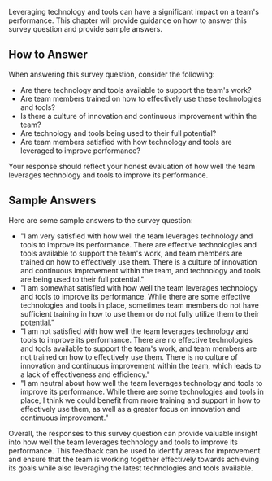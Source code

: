 

Leveraging technology and tools can have a significant impact on a team's performance. This chapter will provide guidance on how to answer this survey question and provide sample answers.

How to Answer
-------------

When answering this survey question, consider the following:

* Are there technology and tools available to support the team's work?
* Are team members trained on how to effectively use these technologies and tools?
* Is there a culture of innovation and continuous improvement within the team?
* Are technology and tools being used to their full potential?
* Are team members satisfied with how technology and tools are leveraged to improve performance?

Your response should reflect your honest evaluation of how well the team leverages technology and tools to improve its performance.

Sample Answers
--------------

Here are some sample answers to the survey question:

* "I am very satisfied with how well the team leverages technology and tools to improve its performance. There are effective technologies and tools available to support the team's work, and team members are trained on how to effectively use them. There is a culture of innovation and continuous improvement within the team, and technology and tools are being used to their full potential."
* "I am somewhat satisfied with how well the team leverages technology and tools to improve its performance. While there are some effective technologies and tools in place, sometimes team members do not have sufficient training in how to use them or do not fully utilize them to their potential."
* "I am not satisfied with how well the team leverages technology and tools to improve its performance. There are no effective technologies and tools available to support the team's work, and team members are not trained on how to effectively use them. There is no culture of innovation and continuous improvement within the team, which leads to a lack of effectiveness and efficiency."
* "I am neutral about how well the team leverages technology and tools to improve its performance. While there are some technologies and tools in place, I think we could benefit from more training and support in how to effectively use them, as well as a greater focus on innovation and continuous improvement."

Overall, the responses to this survey question can provide valuable insight into how well the team leverages technology and tools to improve its performance. This feedback can be used to identify areas for improvement and ensure that the team is working together effectively towards achieving its goals while also leveraging the latest technologies and tools available.

